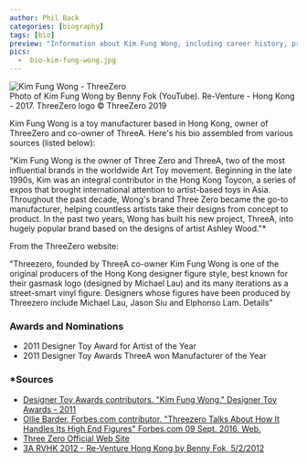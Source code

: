 ```yaml
---
author: Phil Back
categories: [biography]
tags: [bio]
preview: "Information about Kim Fung Wong, including career history, projects he's worked on and related links."
pics:
  -  bio-kim-fung-wong.jpg
---
```

<div class="text-content text-lg">
<p class="text-center text-muted text-sm"><img src="/assets/img/bio-kim-fung-wong-02.jpg" alt="Kim Fung Wong - ThreeZero" class="img-fluid mb-2"><br>Photo of Kim Fung Wong by Benny Fok (YouTube). Re-Venture - Hong Kong - 2017. ThreeZero logo © ThreeZero 2019</p>
<p>Kim Fung Wong is a toy manufacturer based in Hong Kong, owner of ThreeZero and co-owner of ThreeA. Here's his bio assembled from various sources (listed below):</p>
</div>

<div class="blockquote">
<p>"Kim Fung Wong is the owner of Three Zero and ThreeA, two of the most influential brands in the worldwide Art Toy movement. Beginning in the late 1990s, Kim was an integral contributor in the Hong Kong Toycon, a series of expos that brought international attention to artist-based toys in Asia. Throughout the past decade, Wong's brand Three Zero became the go-to manufacturer, helping countless artists take their designs from concept to product. In the past two years, Wong has built his new project, ThreeA, into hugely popular brand based on the designs of artist Ashley Wood."*</p>
</div>

<p>From the ThreeZero website: </p>

<div class="blockquote">
<p>"Threezero, founded by ThreeA co-owner Kim Fung Wong is one of the original producers of the Hong Kong designer figure style, best known for their gasmask logo (designed by Michael Lau) and its many iterations as a street-smart vinyl figure. Designers whose figures have been produced by Threezero include Michael Lau, Jason Siu and Elphonso Lam. Details"</p>
</div>

<h3>Awards and Nominations</h3>
<ul>
    <li>2011 Designer Toy Award for Artist of the Year</li>
    <li>2011 Designer Toy Awards ThreeA won Manufacturer of the Year</li>
</ul>


<h3>*Sources</h3>
<ul>
    <li><a href="https://www.designertoyawards.com/panel/kim-fung-wong" target="_blank">Designer Toy Awards contributors. "Kim Fung Wong." Designer Toy Awards - 2011</a></li>
    <li><a href="https://www.forbes.com/sites/olliebarder/2016/09/10/threezero-talks-about-how-it-handles-its-high-end-figures/#259d99276560" target="_blank">Ollie Barder, Forbes.com contributor. "Threezero Talks About How It Handles Its High End Figures" Forbes.com 09 Sept. 2016. Web.</a></li>
    <li><a href="https://www.threezerohk.com/" target="_blank">Three Zero Official Web Site</a></li>
    <li><a href="https://youtu.be/LuUyroDuP6M" target="_blank">3A RVHK 2012 - Re-Venture Hong Kong by Benny Fok, 5/2/2012</a></li>
</ul>

